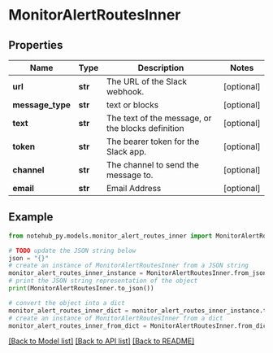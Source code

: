 # MonitorAlertRoutesInner

## Properties

| Name             | Type    | Description                                       | Notes      |
| ---------------- | ------- | ------------------------------------------------- | ---------- |
| **url**          | **str** | The URL of the Slack webhook.                     | [optional] |
| **message_type** | **str** | text or blocks                                    | [optional] |
| **text**         | **str** | The text of the message, or the blocks definition | [optional] |
| **token**        | **str** | The bearer token for the Slack app.               | [optional] |
| **channel**      | **str** | The channel to send the message to.               | [optional] |
| **email**        | **str** | Email Address                                     | [optional] |

## Example

```python
from notehub_py.models.monitor_alert_routes_inner import MonitorAlertRoutesInner

# TODO update the JSON string below
json = "{}"
# create an instance of MonitorAlertRoutesInner from a JSON string
monitor_alert_routes_inner_instance = MonitorAlertRoutesInner.from_json(json)
# print the JSON string representation of the object
print(MonitorAlertRoutesInner.to_json())

# convert the object into a dict
monitor_alert_routes_inner_dict = monitor_alert_routes_inner_instance.to_dict()
# create an instance of MonitorAlertRoutesInner from a dict
monitor_alert_routes_inner_from_dict = MonitorAlertRoutesInner.from_dict(monitor_alert_routes_inner_dict)
```

[[Back to Model list]](../README.md#documentation-for-models) [[Back to API list]](../README.md#documentation-for-api-endpoints) [[Back to README]](../README.md)
